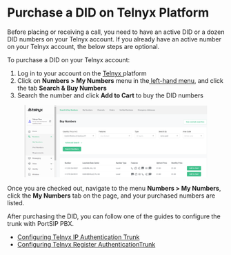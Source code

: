 # Purchase a DID on Telnyx Platform

Before placing or receiving a call, you need to have an active DID or a dozen DID numbers on your Telnyx account. If you already have an active number on your Telnyx account, the below steps are optional.

To purchase a DID on your Telnyx account:

1. Log in to your account on the [Telnyx ](https://portal.telnyx.com/)platform
2. Click on **Numbers > My Numbers** menu in the[ left-hand menu](https://customer.questblue.com/did/order/), and click the tab **Search & Buy Numbers**
3. Search the number and click **Add to Cart** to buy the DID numbers

<figure><img src="../../../.gitbook/assets/telnyx-fig1.png" alt=""><figcaption></figcaption></figure>

Once you are checked out, navigate to the menu **Numbers > My Numbers**, click the **My Numbers** tab on the page, and your purchased numbers are listed.

After purchasing the DID, you can follow one of the guides to configure the trunk with PortSIP PBX.

* [Configuring Telnyx IP Authentication Trunk](configuring-telnyx-ip-authentication-trunk.md)
* [Configuring Telnyx Register AuthenticationTrunk](configuring-telnyx-register-authentication-trunk.md)

